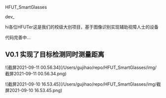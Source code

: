 HFUT_SmartGlasses

dev_

hi各位HFUTer这是我们的校级大创项目，基于图像识别实现辅助视障人士的设备

代码完善中...

## V0.1 实现了目标检测同时测量距离

![截屏2021-09-11 00.56.34](/Users/gujihao/repo/HFUT_SmartGlasses/img/截屏2021-09-11 00.56.34.png)

![截屏2021-09-10 16.53.45](/Users/gujihao/repo/HFUT_SmartGlasses/img/截屏2021-09-10 16.53.45.png)

